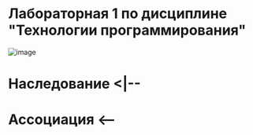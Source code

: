 # Лабораторная 1 по дисциплине "Технологии программирования"
![image](https://github.com/QWQerty/PTLab1/assets/71768688/d749c6d0-c606-4941-b50c-4ef8cfda70c9)
# Наследование <|--
# Ассоциация <--
